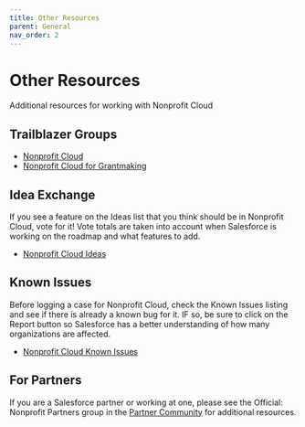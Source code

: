 ```yaml
---
title: Other Resources
parent: General
nav_order: 2
---
```


# Other Resources

Additional resources for working with Nonprofit Cloud

## Trailblazer Groups
* [Nonprofit Cloud](https://trailhead.salesforce.com/trailblazer-community/groups/0F94V000000oRAfSAM)
* [Nonprofit Cloud for Grantmaking](https://trailhead.salesforce.com/trailblazer-community/groups/0F94V000000oRFlSAM)

## Idea Exchange
If you see a feature on the Ideas list that you think should be in Nonprofit Cloud, vote for it! Vote totals are taken into account when Salesforce is working on the roadmap and what features to add.
* [Nonprofit Cloud Ideas](https://ideas.salesforce.com/s/search#t=All&sort=relevancy&f:@sfcategoryfull=[Nonprofit%7CNonprofit%20Cloud,Nonprofit%7CNonprofit%20Cloud%3A%20Case%20Management,Nonprofit%7CNonprofit%20Cloud%3A%20Fundraising,Nonprofit%7CNonprofit%20Cloud%3A%20Grantmaking,Nonprofit%7CNonprofit%20Cloud%3A%20Outcome%20Management,Nonprofit%7CNonprofit%20Cloud%3A%20Program%20Management])

## Known Issues
Before logging a case for Nonprofit Cloud, check the Known Issues listing and see if there is already a known bug for it. IF so, be sure to click on the Report button so Salesforce has a better understanding of how many organizations are affected.
* [Nonprofit Cloud Known Issues](https://issues.salesforce.com/#f[sfcategoryfull]=Nonprofit%7CNonprofit%20Cloud,Nonprofit%7CNonprofit%20Cloud%3A%20Case%20Management,Nonprofit%7CNonprofit%20Cloud%3A%20Fundraising,Nonprofit%7CNonprofit%20Cloud%3A%20Grantmaking,Nonprofit%7CNonprofit%20Cloud%3A%20Program%20Management)

## For Partners
If you are a Salesforce partner or working at one, please see the Official: Nonprofit Partners group in the [Partner Community](https://partners.salesforce.com/) for additional resources.
